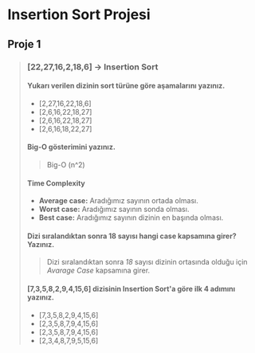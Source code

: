 # Insertion Sort Projesi
## Proje 1
> ### [22,27,16,2,18,6] -> Insertion Sort
> #### Yukarı verilen dizinin sort türüne göre aşamalarını yazınız.
> - [2,27,16,22,18,6]
> - [2,6,16,22,18,27]
> - [2,6,16,22,18,27]
> - [2,6,16,18,22,27]
> #### Big-O gösterimini yazınız.
>> Big-O (n^2)
> #### Time Complexity  
> - **Average case:** Aradığımız sayının ortada olması.
> - **Worst case:** Aradığımız sayının sonda olması.
> - **Best case:** Aradığımız sayının dizinin en başında olması.
> #### Dizi sıralandıktan sonra 18 sayısı hangi case kapsamına girer? Yazınız.
>> Dizi sıralandıktan sonra *18* sayısı dizinin ortasında olduğu için *Avarage Case* kapsamına girer.
> #### [7,3,5,8,2,9,4,15,6] dizisinin Insertion Sort'a göre ilk 4 adımını yazınız.
>
>
> - [7,3,5,8,2,9,4,15,6]
> - [2,3,5,8,7,9,4,15,6]
> - [2,3,5,8,7,9,4,15,6]
> - [2,3,4,8,7,9,5,15,6]
